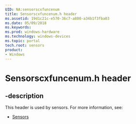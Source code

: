 ```yaml
---
UID: NA:sensorscxfuncenum
title: Sensorscxfuncenum.h header
ms.assetid: 19d1c21c-e570-36c7-a800-a34b1f3fba03
ms.date: 05/09/2018
ms.keywords: 
ms.prod: windows-hardware
ms.technology: windows-devices
ms.topic: portal
tech.root: sensors
product:
- Windows
---
```


# Sensorscxfuncenum.h header


## -description


This header is used by sensors. For more information, see:

- [Sensors](../_sensors/index.md)
